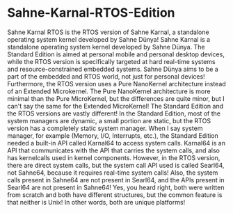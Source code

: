 # Sahne-Karnal-RTOS-Edition
Sahne Karnal RTOS is the RTOS version of Sahne Karnal, a standalone operating system kernel developed by Sahne Dünya! Sahne Karnal is a standalone operating system kernel developed by Sahne Dünya. The Standard Edition is aimed at personal mobile and personal desktop devices, while the RTOS version is specifically targeted at hard real-time systems and resource-constrained embedded systems. Sahne Dünya aims to be a part of the embedded and RTOS world, not just for personal devices! Furthermore, the RTOS version uses a Pure NanoKernel architecture instead of an Extended Microkernel. The Pure NanoKernel architecture is more minimal than the Pure MicroKernel, but the differences are quite minor, but I can't say the same for the Extended MicroKernel! The Standard Edition and the RTOS versions are vastly different! In the Standard Edition, most of the system managers are dynamic, a small portion are static, but the RTOS version has a completely static system manager. When I say system manager, for example (Memory, I/O, Interrupts, etc.), the Standard Edition needed a built-in API called Karnal64 to access system calls. Karnal64 is an API that communicates with the API that carries the system calls, and also has kernelcalls used in kernel components. However, in the RTOS version, there are direct system calls, but the system call API used is called Searl64, not Sahne64, because it requires real-time system calls! Also, the system calls present in Sahne64 are not present in Searl64, and the APIs present in Searl64 are not present in Sahne64! Yes, you heard right, both were written from scratch and both have different structures, but the common feature is that neither is Unix! In other words, both are unique platforms!

